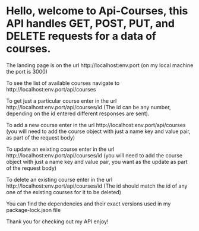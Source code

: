 # Hello, welcome to Api-Courses, this API handles GET, POST, PUT, and DELETE requests for a data of courses.
The landing page is on the url http://localhost:env.port (on my local machine the port is 3000)

To see the list of available courses navigate to http://localhost:env.port/api/courses

To get just a particular course enter in the url http://localhost:env.port/api/courses/id (The id can be any number, depending on the id entered different
responses are sent).

To add a new course enter in the url http://localhost:env.port/api/courses (you will need to add the course object with just a name key and value pair,
as part of the request body)

To update an exixting course enter in the url http://localhost:env.port/api/courses/id (you will need to add the course object with just a name key and value pair,
you want as the update as part of the request body)

To delete an existing course enter in the url http://localhost:env.port/api/courses/id (The id should match the id of any one of the existing courses for
it to be deleted)

You can find the dependencies and their exact versions used in my package-lock.json file

Thank you for checking out my API enjoy!
